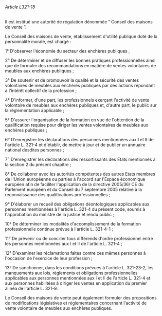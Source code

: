 ###### Article L321-18

Il est institué une autorité de régulation dénommée “ Conseil des maisons de vente ”.

Le Conseil des maisons de vente, établissement d'utilité publique doté de la personnalité morale, est chargé :

1° D'observer l'économie du secteur des enchères publiques ;

2° De déterminer et de diffuser les bonnes pratiques professionnelles ainsi que de formuler des recommandations en matière de ventes volontaires de meubles aux enchères publiques ;

3° De soutenir et de promouvoir la qualité et la sécurité des ventes volontaires de meubles aux enchères publiques par des actions répondant à l'intérêt collectif de la profession ;

4° D'informer, d'une part, les professionnels exerçant l'activité de vente volontaire de meubles aux enchères publiques et, d'autre part, le public sur la réglementation applicable ;

5° D'assurer l'organisation de la formation en vue de l'obtention de la qualification requise pour diriger les ventes volontaires de meubles aux enchères publiques ;

6° D'enregistrer les déclarations des personnes mentionnées aux I et II de l'article L. 321-4 et d'établir, de mettre à jour et de publier un annuaire national desdites personnes ;

7° D'enregistrer les déclarations des ressortissants des Etats mentionnés à la section 2 du présent chapitre ;

8° De collaborer avec les autorités compétentes des autres Etats membres de l'Union européenne ou parties à l'accord sur l'Espace économique européen afin de faciliter l'application de la directive 2005/36/ CE du Parlement européen et du Conseil du 7 septembre 2005 relative à la reconnaissance des qualifications professionnelles ;

9° D'élaborer un recueil des obligations déontologiques applicables aux personnes mentionnées à l'article L. 321-4 du présent code, soumis à l'approbation du ministre de la justice et rendu public ;

10° De déterminer les modalités d'accomplissement de la formation professionnelle continue prévue à l'article L. 321-4-1 ;

11° De prévenir ou de concilier tous différends d'ordre professionnel entre les personnes mentionnées aux I et II de l'article L. 321-4 ;

12° D'examiner les réclamations faites contre ces mêmes personnes à l'occasion de l'exercice de leur profession ;

13° De sanctionner, dans les conditions prévues à l'article L. 321-23-2, les manquements aux lois, règlements et obligations professionnelles applicables aux personnes mentionnées aux I et II de l'article L. 321-4 et aux personnes habilitées à diriger les ventes en application du premier alinéa de l'article L. 321-9.

Le Conseil des maisons de vente peut également formuler des propositions de modifications législatives et réglementaires concernant l'activité de vente volontaire de meubles aux enchères publiques.

